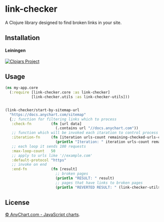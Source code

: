 # link-checker

A Clojure library designed to find broken links in your site.

## Installation

#### Leiningen

[![Clojars Project](https://img.shields.io/clojars/v/com.anychart/link-checker.svg)](https://clojars.org/com.anychart/link-checker)


## Usage


```clojure
(ns my-app.core
  (:require [link-checker.core :as link-checker]
            [link-checker.utils :as link-checker-utils]))


(link-checker/start-by-sitemap-url
  "https://docs.anychart.com/sitemap"
  {;; function for filtering links which to process
   :check-fn         (fn [url data]
                       (.contains url "//docs.anychart.com"))
   ;; function which will be invoked each itaration to control process
   :iteration-fn     (fn [iteration urls-count remaining-checked-urls-count total-urls-count]
                       (println "Iteration: " iteration urls-count remaining-checked-urls-count total-urls-count))
   ;; each loop it sends 100 requests
   :max-loop-count   50
   ;; apply to urls like '//example.com'
   :default-protocol "https"
   ;; invoke on end
   :end-fn           (fn [result]
                       ;; broken pages
                       (println "RESULT: " result)
                       ;; pages that have links to broken pages
                       (println "REVERTED RESULT: " (link-checker-utils/revert-result result)))})
```

## License
[© AnyChart.com - JavaScript charts](http://www.anychart.com).
